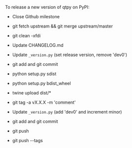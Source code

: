 To release a new version of qtpy on PyPI:

* Close Github milestone

* git fetch upstream && git merge upstream/master

* git clean -xfdi

* Update CHANGELOG.md

* Update `_version.py` (set release version, remove 'dev0')

* git add and git commit

* python setup.py sdist

* python setup.py bdist_wheel

* twine upload dist/*

* git tag -a vX.X.X -m 'comment'

* Update `_version.py` (add 'dev0' and increment minor)

* git add and git commit

* git push

* git push --tags
